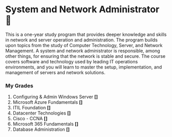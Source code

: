 # **System and Network Administrator** 📡

This is a one-year study program that provides deeper knowledge and skills in network and server operation and administration. The program builds upon topics from the study of Computer Technology, Server, and Network Management. A system and network administrator is responsible, among other things, for ensuring that the network is stable and secure. The course covers software and technology used by leading IT operations environments, and you will learn to master the setup, implementation, and management of servers and network solutions.

### **My Grades** 
1. Configuring & Admin Windows Server  **[]**
2. Microsoft Azure Fundamentals **[]**
3. ITIL Foundation **[]**
4. Datacenter Technologies **[]**
5. Cisco - CCNA **[]**
6. Microsoft 365 Fundamentals **[]**
7. Database Administration **[]**